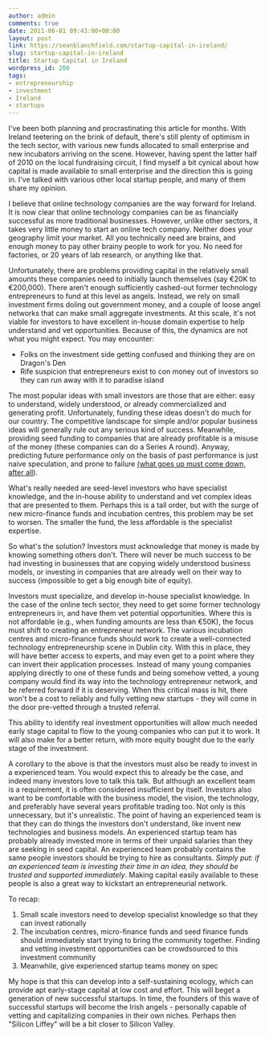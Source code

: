 ```yaml
---
author: admin
comments: true
date: 2011-06-01 09:43:00+00:00
layout: post
link: https://seanblanchfield.com/startup-capital-in-ireland/
slug: startup-capital-in-ireland
title: Startup Capital in Ireland
wordpress_id: 208
tags:
- entrepreneurship
- investment
- Ireland
- startups
---
```


I've been both planning and procrastinating this article for months. With Ireland teetering on the brink of default, there's still plenty of optimism in the tech sector, with various new funds allocated to small enterprise and new incubators arriving on the scene. However, having spent the latter half of 2010 on the local fundraising circuit, I find myself a bit cynical about how capital is made available to small enterprise and the direction this is going in. I've talked with various other local startup people, and many of them share my opinion.
<!-- more -->
I believe that online technology companies are the way forward for Ireland. It is now clear that online technology companies can be as financially successful as more traditional businesses. However, unlike other sectors, it takes very little money to start an online tech company. Neither does your geography limit your market. All you technically need are brains, and enough money to pay other brainy people to work for you. No need for factories, or 20 years of lab research, or anything like that.

Unfortunately, there are problems providing capital in the relatively small amounts these companies need to initially launch themselves (say €20K to €200,000). There aren't enough sufficiently cashed-out former technology entrepreneurs to fund at this level as angels. Instead, we rely on small investment firms doling out government money, and a couple of loose angel networks that can make small aggregate investments. At this scale, it's not viable for investors to have excellent in-house domain expertise to help understand and vet opportunities. Because of this, the dynamics are not what you might expect. You may encounter:

*   Folks on the investment side getting confused and thinking they are on Dragon's Den
*   Rife suspicion that entrepreneurs exist to con money out of investors so they can run away with it to paradise island

The most popular ideas with small investors are those that are either: easy to understand, widely understood, or already commercialized and generating profit. Unfortunately, funding these ideas doesn't do much for our country. The competitive landscape for simple and/or popular business ideas will generally rule out any serious kind of success. Meanwhile, providing seed funding to companies that are already profitable is a misuse of the money (these companies can do a Series A round). Anyway, predicting future performance only on the basis of past performance is just naive speculation, and prone to failure [(what goes up must come down, after all](http://www.economist.com/node/18529721)).

What's really needed are seed-level investors who have specialist knowledge, and the in-house ability to understand and vet complex ideas that are presented to them. Perhaps this is a tall order, but with the surge of new micro-finance funds and incubation centres, this problem may be set to worsen. The smaller the fund, the less affordable is the specialist expertise.

So what's the solution? Investors must acknowledge that money is made by knowing something others don't. There will never be much success to be had investing in businesses that are copying widely understood business models, or investing in companies that are already well on their way to success (impossible to get a big enough bite of equity).

Investors must specialize, and develop in-house specialist knowledge. In the case of the online tech sector, they need to get some former technology entrepreneurs in, and have them vet potential opportunities. Where this is not affordable (e.g., when funding amounts are less than €50K), the focus must shift to creating an entrepreneur network. The various incubation centres and micro-finance funds should work to create a well-connected technology entrepreneurship scene in Dublin city. With this in place, they will have better access to experts, and may even get to a point where they can invert their application processes. Instead of many young companies applying directly to one of these funds and being somehow vetted, a young company would find its way into the technology entrepreneur network, and be referred forward if it is deserving. When this critical mass is hit, there won't be a cost to reliably and fully vetting new startups - they will come in the door pre-vetted through a trusted referral.

This ability to identify real investment opportunities will allow much needed early stage capital to flow to the young companies who can put it to work. It will also make for a better return, with more equity bought due to the early stage of the investment.

A corollary to the above is that the investors must also be ready to invest in a experienced team. You would expect this to already be the case, and indeed many investors love to talk this talk. But although an excellent team is a requirement, it is often considered insufficient by itself. Investors also want to be comfortable with the business model, the vision, the technology, and preferably have several years profitable trading too. Not only is this unnecessary, but it's unrealistic. The point of having an experienced team is that they can do things the investors don't understand, like invent new technologies and business models. An experienced startup team has probably already invested more in terms of their unpaid salaries than they are seeking in seed capital. An experienced team probably contains the same people investors should be trying to hire as consultants. _Simply put: if an experienced team is investing their time in an idea, they should be trusted and supported immediately_. Making capital easily available to these people is also a great way to kickstart an entrepreneurial network.

To recap:

1.  Small scale investors need to develop specialist knowledge so that they can invest rationally
2.  The incubation centres, micro-finance funds and seed finance funds should immediately start trying to bring the community together. Finding and vetting investment opportunities can be crowdsourced to this investment community
3.  Meanwhile, give experienced startup teams money on spec

My hope is that this can develop into a self-sustaining ecology, which can provide apt early-stage capital at low cost and effort. This will beget a generation of new successful startups. In time, the founders of this wave of successful startups will become the Irish angels - personally capable of vetting and capitalizing companies in their own niches. Perhaps then "Silicon Liffey" will be a bit closer to Silicon Valley.